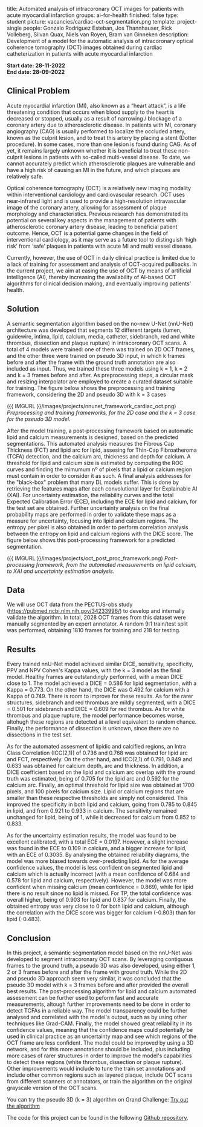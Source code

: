 title: Automated analysis of intracoronary OCT images for patients with acute myocardial infarction 
groups: ai-for-health
finished: false
type: student
picture: vacancies/cardiac-oct-segmentation.png
template: project-single
people: Gonzalo Rodriguez Esteban, Jos Thannhauser, Rick Volleberg, Silvan Quax, Niels van Royen, Bram van Ginneken
description: Development of a model for the automatic analysis of intracoronary optical coherence tomography (OCT) images obtained during cardiac catheterization in patients with acute myocardial infarction 

 **Start date: 28-11-2022** <br>
 **End date: 28-09-2022**
 
## Clinical Problem
Acute myocardial infarction (MI), also known as a “heart attack”, is a life threatening condition that occurs when blood supply to the heart is decreased or stopped, usually as a result of narrowing / blockage of a coronary artery due to atherosclerotic disease. In patients with MI, coronary angiography (CAG) is usually performed to localize the occluded artery, known as the culprit lesion, and to treat this artery by placing a stent (Dotter procedure). In some cases, more than one lesion is found during CAG. As of yet, it remains largely unknown whether it is beneficial to treat these non-culprit lesions in patients with so-called multi-vessel disease. To date, we cannot accurately predict which atherosclerotic plaques are vulnerable and have a high risk of causing an MI in the future, and which plaques are relatively safe.

Optical coherence tomography (OCT) is a relatively new imaging modality within interventional cardiology and cardiovascular research. OCT uses near-infrared light and is used to provide a high-resolution intravascular image of the coronary artery, allowing for assessment of plaque morphology and characteristics. Previous research has demonstrated its potential on several key aspects in the management of patients with atherosclerotic coronary artery disease, leading to beneficial patient outcome. Hence, OCT is a potential game changes in the field of interventional cardiology, as it may serve as a future tool to distinguish ‘high risk’ from ‘safe’ plaques in patients with acute MI and multi vessel disease.

Currently, however, the use of OCT in daily clinical practice is limited due to a lack of training for assessment and analysis of OCT-acquired pullbacks. In the current project, we aim at easing the use of OCT by means of artificial intelligence (AI), thereby increasing the availability of AI-based OCT algorithms for clinical decision making, and eventually improving patients’ health.

## Solution
A semantic segmentation algorithm based on the no-new U-Net (nnU-Net) architecture was developed that segments 12 different targets (lumen, guidewire, intima, lipid, calcium, media, catheter, sidebranch, red and white thrombus, dissection and plaque rupture) in intracoronary OCT scans. A total of 4 models were trained: one of them was trained on 2D OCT frames, and the other three were trained on pseudo 3D input, in which k frames before and after the frame with the ground truth annotation are also included as input. Thus, we trained these three models using k = 1, k = 2 and k = 3 frames before and after. As preprocessing steps, a circular mask and resizing interpolator are employed to create a curated dataset suitable for training. The figure below shows the preprocessing and training framework, considering the 2D and pseudo 3D with k = 3 cases
 
({{ IMGURL }}/images/projects/nnunet_framework_cardiac_oct.png) 
_Preprocessing and training frameworks, for the 2D case and the k = 3 case for the pseudo 3D model._


After the model training, a post-processing framework based on automatic lipid and calcium measurements is designed, based on the predicted segmentations. This automated analysis measures the Fibrous Cap Thickness (FCT) and lipid arc for lipid, assesing for Thin-Cap Fibroatheroma (TCFA) detection, and the calcium arc, thickness and depth for calcium. A threshold for lipid and calcium size is estimated by computing the ROC curves and finding the mimumum nº of pixels that a lipid or calcium region must contain in order to consider it as such. A final analysis addresses for the "black-box" problem that many DL models suffer. This is done by retrieving the features maps after each convolutional layer for Explainable AI (XAI). For uncertainty estimation, the reliability curves and the total Expected Calibration Error (ECE), including the ECE for lipid and calcium, for the test set are obtained. Further uncertainty analysis on the final probability maps are performed in order to validate these maps as a measure for uncertainty, focusing into lipid and calcium regions. The entropy per pixel is also obtained in order to perform correlation analysis between the entropy on lipid and calcium regions with the DICE score. The figure below shows this post-processing framework for a predicted segmentation.


({{ IMGURL }}/images/projects/oct_post_proc_framework.png)
_Post-processing framework, from the automated measurements on lipid calcium, to XAI and uncertainty estimation analysis._

## Data

We will use OCT data from the PECTUS-obs study (https://pubmed.ncbi.nlm.nih.gov/34233996/) to develop and internally validate the algorithm. In total, 2028 OCT frames from this dataset were manually segmented by an expert annotator. A random 9:1 train/test split was performed, obtaining 1810 frames for training and 218 for testing. 

## Results

Every trained nnU-Net model achieved similar DICE, sensitivity, specificity, PPV and NPV Cohen's Kappa values, with the k = 3 model as the final model. Healthy frames are outstandingly performed, with a mean DICE close to 1. The model achieved a DICE = 0.586 for lipid segmentation, with a Kappa = 0.773. On the other hand, the DICE was 0.492 for calcium with a Kappa of 0.749. There is room to improve for these results. As for the rarer structures, sidebranch and red thrombus are mildly segmented, with a DICE = 0.501 for sidebranch and DICE = 0.609 for red thrombus. As for white thrombus and plaque rupture, the model performance becomes worse, altohugh these regions are detected at a level equivalent to random chance. Finally, the performance of dissection is unknown, since there are no dissections in the test set. 

As for the automated assesment of lipidic and calcified regions, an Intra Class Correlation (ICC(2,1)) of 0.736 and 0.768 was obtained for lipid arc and FCT, respectively. On the other hand, and ICC(2,1) of 0.791, 0.849 and 0.633 was obtained for calcium depth, arc and thickness. In addition, a DICE coefficient based on the lipid and calcium arc overlap with the ground truth was estimated, being of 0.705 for the lipid arc and 0.592 for the calcium arc. Finally, an optimal threshold for lipid size was obtained at 1700 pixels, and 100 pixels for calcium size. Lipid or calcium regions that are smaller than these respective thresholds are simply not considered. This improved the specificity in both lipid and calcium, going from 0.785 to 0.845 in lipid, and from 0.921 to 0.933 in calcium. The sensitivity remained unchanged for lipid, being of 1, while it decreased for calcium from  0.852 to 0.833.

As for the uncertainty estimation results, the model was found to be excellent calibrated, with a total ECE = 0.0197. However, a slight increase was found in the ECE to 0.109 in calcium, and a bigger increase for lipid, with an ECE of 0.3035. By analysing the obtained reliability diagrams, the model was more biased towards over-predicting lipid. As for the average confidence values, the model is less confident on segmented lipid and calcium which is actually incorrect (with a mean confidence of 0.684 and 0.578 for lipid and calcium, respectively). However, the model was more confident when missing calcium (mean confidence = 0.869), while for lipid there is no result since no lipid is missed. For TP, the total confidence was overall higher, being of 0.903 for lipid and 0.837 for calcium. Finally, the obtained entropy was very close to 0 for both lipid and calcium, although the correlation with the DICE score was bigger for calcium (-0.803) than for lipid (-0.483).

## Conclusion

In this project, a semantic segmentation model based on the nnU-Net was developed to segment intracoronary OCT scans. By leveraging contiguous frames to the ground truth, a pseudo 3D was also developed, using either 1, 2 or 3 frames before and after the frame with ground truth. While the 2D and pseudo 3D approach seem very similar, it was concluded that the pseudo 3D model with k = 3 frames before and after provided the overall best results. The post-processing algorithm for lipid and calcium automated assesement can be further used to peform fast and accurate measurements, altough further improvements need to be done in order to detect TCFAs in a reliable way. The model transparency could be further analysed and correlated with the model's output, such as by using other techniques like Grad-CAM. Finally, the model showed great reliability in its confidence values, meaning that the confidence maps could potentially be used in clinical practice as an uncertainty map and see which regions of the OCT frame are less confident. The model could be improved by using a 3D network, and for this more annotations should be included, plus including more cases of rarer structures in order to improve the model's capabilities to detect these regions (white thrombus, dissection or plaque rupture). Other improvements would include to tune the train set annotations and include other common regions such as layered plaque, include OCT scans from different scanners ot annotators, or train the algorithm on the original grayscale version of the OCT scans.

You can try the pseudo 3D (k = 3) algorithm on Grand Challenge: <a href="https://grand-challenge.org/algorithms/cardiac-oct/" class="btn btn-primary btn-lg my-3">Try out the algorithm</a>

The code for this project can be found in the following [Github repository](https://github.com/Gonzalo2408/CardiacOCT-project).
